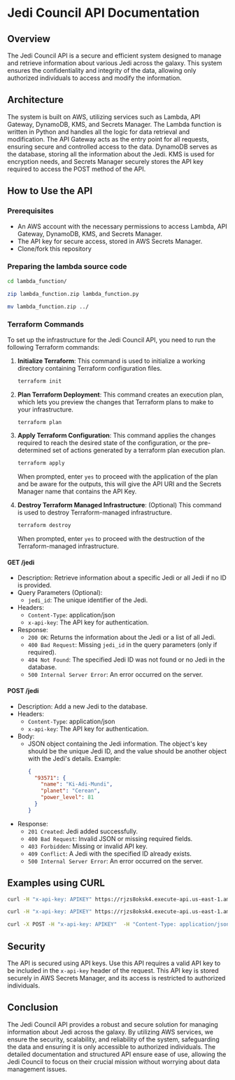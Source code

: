 # Jedi Council API Documentation

## Overview

The Jedi Council API is a secure and efficient system designed to manage and retrieve information about various Jedi across the galaxy. This system ensures the confidentiality and integrity of the data, allowing only authorized individuals to access and modify the information.

## Architecture

The system is built on AWS, utilizing services such as Lambda, API Gateway, DynamoDB, KMS, and Secrets Manager. The Lambda function is written in Python and handles all the logic for data retrieval and modification. The API Gateway acts as the entry point for all requests, ensuring secure and controlled access to the data. DynamoDB serves as the database, storing all the information about the Jedi. KMS is used for encryption needs, and Secrets Manager securely stores the API key required to access the POST method of the API.

## How to Use the API

### Prerequisites

- An AWS account with the necessary permissions to access Lambda, API Gateway, DynamoDB, KMS, and Secrets Manager.
- The API key for secure access, stored in AWS Secrets Manager.
- Clone/fork this repository

### Preparing the lambda source code

```sh
cd lambda_function/
```

```sh
zip lambda_function.zip lambda_function.py
```

```sh
mv lambda_function.zip ../
```

### Terraform Commands

To set up the infrastructure for the Jedi Council API, you need to run the following Terraform commands:

1. **Initialize Terraform**: This command is used to initialize a working directory containing Terraform configuration files.

   ```sh
   terraform init
   ```

2. **Plan Terraform Deployment**: This command creates an execution plan, which lets you preview the changes that Terraform plans to make to your infrastructure.

   ```sh
   terraform plan
   ```

3. **Apply Terraform Configuration**: This command applies the changes required to reach the desired state of the configuration, or the pre-determined set of actions generated by a terraform plan execution plan.

   ```sh
   terraform apply
   ```

   When prompted, enter `yes` to proceed with the application of the plan and be aware for the outputs, this will give the API URI and the Secrets Manager name that contains the API Key.

4. **Destroy Terraform Managed Infrastructure**: (Optional) This command is used to destroy Terraform-managed infrastructure.

   ```sh
   terraform destroy
   ```

   When prompted, enter `yes` to proceed with the destruction of the Terraform-managed infrastructure.

#### GET /jedi

- Description: Retrieve information about a specific Jedi or all Jedi if no ID is provided.
- Query Parameters (Optional):
  - `jedi_id`: The unique identifier of the Jedi.
- Headers:
  - `Content-Type`: application/json
  - `x-api-key`: The API key for authentication.
- Response:
  - `200 OK`: Returns the information about the Jedi or a list of all Jedi.
  - `400 Bad Request`: Missing `jedi_id` in the query parameters (only if required).
  - `404 Not Found`: The specified Jedi ID was not found or no Jedi in the database.
  - `500 Internal Server Error`: An error occurred on the server.

#### POST /jedi

- Description: Add a new Jedi to the database.
- Headers:
  - `Content-Type`: application/json
  - `x-api-key`: The API key for authentication.
- Body:
  - JSON object containing the Jedi information. The object's key should be the unique Jedi ID, and the value should be another object with the Jedi's details. Example:
    ```json
    {
      "93571": {
        "name": "Ki-Adi-Mundi",
        "planet": "Cerean",
        "power_level": 81
      }
    }
    ```
- Response:
  - `201 Created`: Jedi added successfully.
  - `400 Bad Request`: Invalid JSON or missing required fields.
  - `403 Forbidden`: Missing or invalid API key.
  - `409 Conflict`: A Jedi with the specified ID already exists.
  - `500 Internal Server Error`: An error occurred on the server.

## Examples using CURL

```bash
curl -H "x-api-key: APIKEY" https://rjzs8oksk4.execute-api.us-east-1.amazonaws.com/env_name/jedi
```

```bash
curl -H "x-api-key: APIKEY" https://rjzs8oksk4.execute-api.us-east-1.amazonaws.com/env_name/jedi\?jedi_id\=the_id_number
```

```bash
curl -X POST -H "x-api-key: APIKEY"  -H "Content-Type: application/json" -d '{"12345": {"name": "Jedi Full Name", "planet": "planet name", "power_level": 100}}' https://rjzs8oksk4.execute-api.us-east-1.amazonaws.com/env_name/jedi
```

## Security

The API is secured using API keys. Use this API requires a valid API key to be included in the `x-api-key` header of the request. This API key is stored securely in AWS Secrets Manager, and its access is restricted to authorized individuals.

## Conclusion

The Jedi Council API provides a robust and secure solution for managing information about Jedi across the galaxy. By utilizing AWS services, we ensure the security, scalability, and reliability of the system, safeguarding the data and ensuring it is only accessible to authorized individuals. The detailed documentation and structured API ensure ease of use, allowing the Jedi Council to focus on their crucial mission without worrying about data management issues.